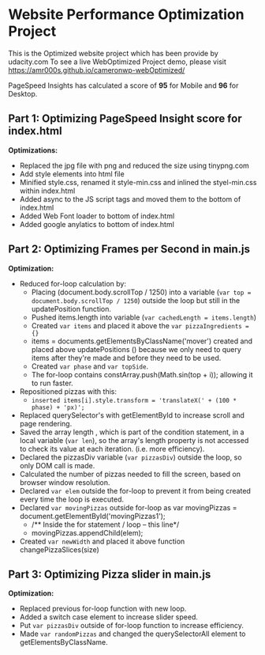 # Website Performance Optimization Project
This is the Optimized website project which has been provide by udacity.com 
To see a live WebOptimized Project demo, please visit https://amr000s.github.io/cameronwp-webOptimized/

PageSpeed Insights has calculated a score of **95** for Mobile and **96** for Desktop.

## Part 1: Optimizing PageSpeed Insight score for index.html

**Optimizations:**

- Replaced the jpg file with png and reduced the size using tinypng.com
- Add style elements into html file
- Minified style.css, renamed it style-min.css and inlined the styel-min.css within index.html
- Added async to the JS script tags and moved them to the bottom of index.html
- Added Web Font loader to bottom of index.html
- Added google anylatics to bottom of index.html

## Part 2: Optimizing Frames per Second in main.js

**Optimization:**

- Reduced for-loop calculation by:
  - Placing (document.body.scrollTop / 1250) into a variable (`var top = document.body.scrollTop / 1250`) outside the loop but still in the updatePosition function.
  - Pushed items.length into variable (`var cachedLength = items.length`)
  - Created `var items` and placed it above the `var pizzaIngredients = {}`
  - items = documents.getElementsByClassName('mover') created and placed above updatePositions () because we only need to query items after they're made and before they need to be used.
  - Created `var phase` and `var topSide`.
  - The for-loop contains constArray.push(Math.sin(top + i)); allowing it to run faster.
- Repositioned pizzas with this:
  - `inserted items[i].style.transform = 'translateX(' + (100 * phase) + 'px)';`
- Replaced querySelector's with getElementById to increase scroll and page rendering.
- Saved the array length , which is part of the condition statement, in a local variable (`var len`), so the array's length property is not accessed to check its value at each iteration. (i.e. more efficiency).
- Declared the pizzasDiv variable (`var pizzasDiv`) outside the loop, so only DOM call is made.
- Calculated the number of pizzas needed to fill the screen, based on browser window resolution.
- Declared `var elem` outside the for-loop to prevent it from being created every time the loop is executed.
- Declared `var movingPizzas` outside for-loop as var movingPizzas = document.getElementById('movingPizzas1');
   - /** Inside the for statement / loop – this line*/
   - movingPizzas.appendChild(elem);
- Created `var newWidth` and placed it above function changePizzaSlices(size)

## Part 3: Optimizing Pizza slider in main.js

**Optimization:**
- Replaced previous for-loop function with new loop.
- Added a switch case element to increase slider speed.
- Put `var pizzasDiv` outside of for-loop function to increase efficiency.
- Made `var randomPizzas` and changed the querySelectorAll element to getElementsByClassName.
